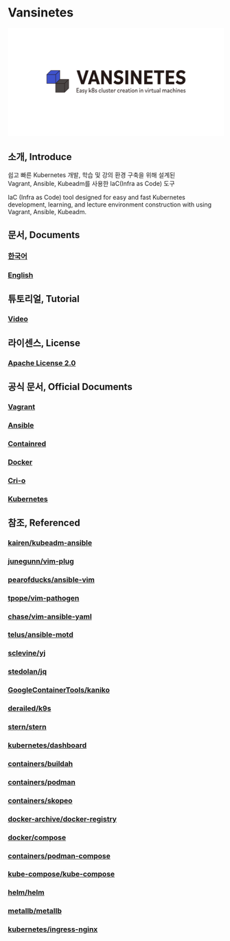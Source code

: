 # Vansinetes
![vansinetes](assets/jpg/vansinetes_horizon_default.jpg)
## 소개, Introduce
쉽고 빠른 Kubernetes 개발, 학습 및 강의 환경 구축을 위해 설계된<br/>
Vagrant, Ansible, Kubeadm를 사용한 IaC(Infra as Code) 도구

IaC (Infra as Code) tool designed for easy and fast Kubernetes development, learning, and lecture environment construction with using Vagrant, Ansible, Kubeadm.

## 문서, Documents
### [한국어](https://github.com/rayshoo/vansible_with_kubeadm/wiki/Korean)
### [English](https://github.com/rayshoo/vansible_with_kubeadm/wiki/English)

## 튜토리얼, Tutorial
### [Video](https://youtu.be/SkQ-OE3Ra1U)

## 라이센스, License
### [Apache License 2.0](LICENSE)

## 공식 문서, Official Documents

### [Vagrant](https://www.vagrantup.com/docs)

### [Ansible](https://docs.ansible.com/)

### [Containred](https://containerd.io/)

### [Docker](https://docs.docker.com/)

### [Cri-o](https://cri-o.io/)

### [Kubernetes](https://kubernetes.io/ko/docs/home/)

## 참조, Referenced
### [kairen/kubeadm-ansible](https://github.com/kairen/kubeadm-ansible)
### [junegunn/vim-plug](https://github.com/junegunn/vim-plug)
### [pearofducks/ansible-vim](https://github.com/pearofducks/ansible-vim)
### [tpope/vim-pathogen](https://github.com/tpope/vim-pathogen)
### [chase/vim-ansible-yaml](https://github.com/chase/vim-ansible-yaml)
### [telus/ansible-motd](https://github.com/telus/ansible-motd)
### [sclevine/yj](https://github.com/sclevine/yj)
### [stedolan/jq](https://github.com/stedolan/jq)
### [GoogleContainerTools/kaniko](https://github.com/GoogleContainerTools/kaniko)
### [derailed/k9s](https://github.com/derailed/k9s)
### [stern/stern](https://github.com/stern/stern)
### [kubernetes/dashboard](https://github.com/kubernetes/dashboard)
### [containers/buildah](https://github.com/containers/buildah)
### [containers/podman](https://github.com/containers/podman)
### [containers/skopeo](https://github.com/containers/skopeo)
### [docker-archive/docker-registry](https://github.com/docker-archive/docker-registry)
### [docker/compose](https://github.com/docker/compose)
### [containers/podman-compose](https://github.com/containers/podman-compose)
### [kube-compose/kube-compose](https://github.com/kube-compose/kube-compose)
### [helm/helm](https://github.com/helm/helm)
### [metallb/metallb](https://github.com/metallb/metallb)
### [kubernetes/ingress-nginx](https://github.com/kubernetes/ingress-nginx)
